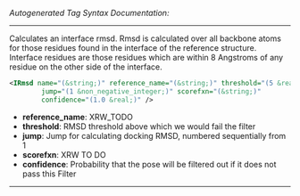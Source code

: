 <!-- THIS IS AN AUTOGENERATED FILE: Don't edit it directly, instead change the schema definition in the code itself. -->

_Autogenerated Tag Syntax Documentation:_

---
Calculates an interface rmsd. Rmsd is calculated over all backbone atoms for those residues found in the interface of the reference structure. Interface residues are those residues which are within 8 Angstroms of any residue on the other side of the interface.

```xml
<IRmsd name="(&string;)" reference_name="(&string;)" threshold="(5 &real;)"
        jump="(1 &non_negative_integer;)" scorefxn="(&string;)"
        confidence="(1.0 &real;)" />
```

-   **reference_name**: XRW_TODO
-   **threshold**: RMSD threshold above which we would fail the filter
-   **jump**: Jump for calculating docking RMSD, numbered sequentially from 1
-   **scorefxn**: XRW TO DO
-   **confidence**: Probability that the pose will be filtered out if it does not pass this Filter

---
